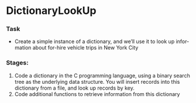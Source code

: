 # DictionaryLookUp

### Task
- Create a simple instance of a dictionary, and we’ll use it to look up infor- mation about for-hire vehicle trips in New York City

### Stages:
1. Code a dictionary in the C programming language, using a binary search tree as the underlying data structure. You will insert records into this dictionary from a file, and look up records by key.
2. Code additional functions to retrieve information from this dictionary





